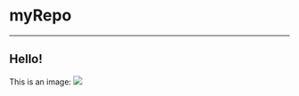 myRepo
======
---
## Hello!


<p>This is an image:

<img src="https://licensebuttons.net/l/by/3.0/88x31.png">

